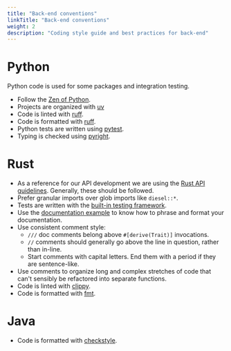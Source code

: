 ```yaml
---
title: "Back-end conventions"
linkTitle: "Back-end conventions"
weight: 2
description: "Coding style guide and best practices for back-end"
---
```


# Python

Python code is used for some packages and integration testing.

- Follow the [Zen of Python](https://www.python.org/dev/peps/pep-0020/).
- Projects are organized with [uv](https://docs.astral.sh/uv/)
- Code is linted with [ruff](https://docs.astral.sh/ruff/).
- Code is formatted with [ruff](https://docs.astral.sh/ruff/).
- Python tests are written using [pytest](https://docs.pytest.org/).
- Typing is checked using [pyright](https://microsoft.github.io/pyright/).

# Rust

- As a reference for our API development we are using the [Rust API guidelines](https://rust-lang.github.io/api-guidelines/about.html).
  Generally, these should be followed.
- Prefer granular imports over glob imports like `diesel::*`.
- Tests are written with the [built-in testing framework](https://doc.rust-lang.org/book/ch11-01-writing-tests.html).
- Use the [documentation example](https://doc.rust-lang.org/rust-by-example/meta/doc.html) to know how to phrase and format your documentation.
- Use consistent comment style:
  - `///` doc comments belong above `#[derive(Trait)]` invocations.
  - `//` comments should generally go above the line in question, rather than in-line.
  - Start comments with capital letters. End them with a period if they are sentence-like.
- Use comments to organize long and complex stretches of code that can't sensibly be refactored into separate functions.
- Code is linted with [clippy](https://github.com/rust-lang/rust-clippy).
- Code is formatted with [fmt](https://github.com/rust-lang/rustfmt).

# Java

- Code is formatted with [checkstyle](https://checkstyle.sourceforge.io/).
